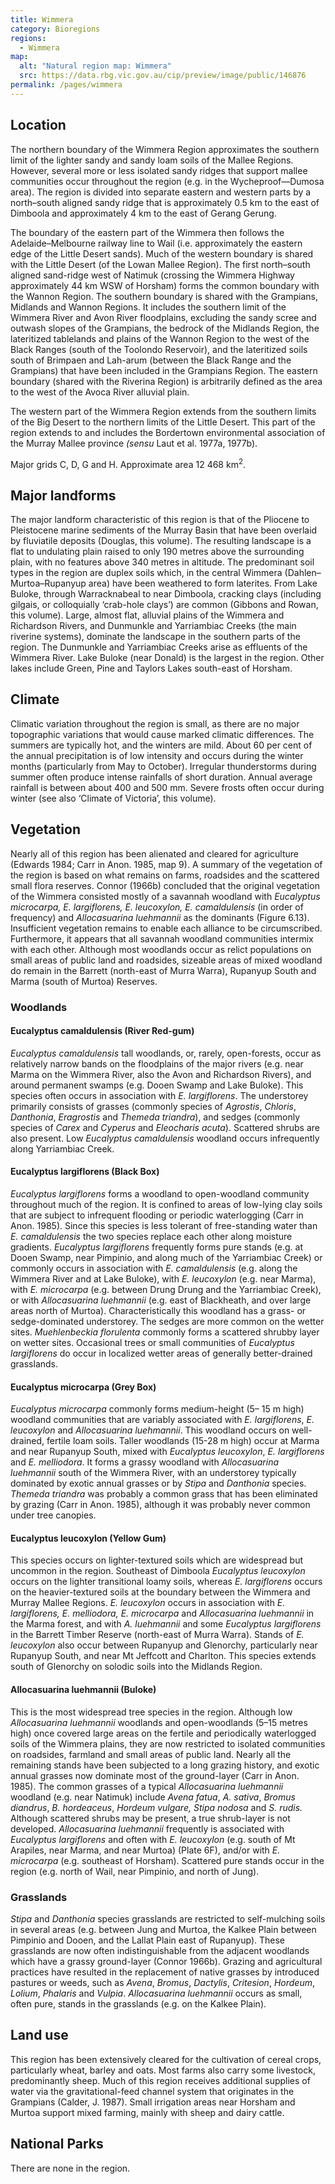 ```yaml
---
title: Wimmera
category: Bioregions
regions:
  - Wimmera
map: 
  alt: "Natural region map: Wimmera"
  src: https://data.rbg.vic.gov.au/cip/preview/image/public/146876
permalink: /pages/wimmera
---
```


## Location

<natural-region-map-image :alt="map.alt" :src="map.src"></natural-region-map-image>

The northern boundary of the Wimmera Region approximates the southern limit of the lighter sandy and sandy loam soils of the Mallee Regions. However, several more or less isolated sandy ridges that support mallee communities occur throughout the region (e.g. in the Wycheproof—Dumosa area). The region is divided into separate eastern and western parts by a north–south aligned sandy ridge that is approximately 0.5 km to the east of Dimboola and approximately 4 km to the east of Gerang Gerung.

The boundary of the eastern part of the Wimmera then follows the Adelaide–Melbourne railway line to Wail (i.e. approximately the eastern edge of the Little Desert sands). Much of the western boundary is shared with the Little Desert (of the Lowan Mallee Region). The first north–south aligned sand-ridge west of Natimuk (crossing the Wimmera Highway approximately 44 km WSW of Horsham) forms the common boundary with the Wannon Region. The southern boundary is shared with the Grampians, Midlands and Wannon Regions. It includes the southern limit of the Wimmera River and Avon River floodplains, excluding the sandy scree and outwash slopes of the Grampians, the bedrock of the Midlands Region, the lateritized tablelands and plains of the Wannon Region to the west of the Black Ranges (south of the Toolondo Reservoir), and the lateritized soils south of Brimpaen and Lah-arum (between the Black Range and the Grampians) that have been included in the Grampians Region. The eastern boundary (shared with the Riverina Region) is arbitrarily defined as the area to the west of the Avoca River alluvial plain.

The western part of the Wimmera Region extends from the southern limits of the Big Desert to the northern limits of the Little Desert. This part of the region extends to and includes the Bordertown environmental association of the Murray Mallee province _(sensu_ Laut et al. 1977a, 1977b).

Major grids C, D, G and H. Approximate area 12 468 km<sup>2</sup>.

## Major landforms

The major landform characteristic of this region is that of the Pliocene to Pleistocene marine sediments of the Murray Basin that have been overlaid by fluviatile deposits (Douglas, this volume). The resulting landscape is a flat to undulating plain raised to only 190 metres above the surrounding plain, with no features above 340 metres in altitude. The predominant soil types in the region are duplex soils which, in the central Wimmera (Dahlen–Murtoa–Rupanyup area) have been weathered to form laterites. From Lake Buloke, through Warracknabeal to near Dimboola, cracking clays (including gilgais, or colloquially ‘crab-hole clays’) are common (Gibbons and Rowan, this volume). Large, almost flat, alluvial plains of the Wimmera and Richardson Rivers, and Dunmunkle and Yarriambiac Creeks (the main riverine systems), dominate the landscape in the southern parts of the region. The Dunmunkle and Yarriambiac Creeks arise as effluents of the Wimmera River. Lake Buloke (near Donald) is the largest in the region. Other lakes include Green, Pine and Taylors Lakes south-east of Horsham.

## Climate

Climatic variation throughout the region is small, as there are no major topographic variations that would cause marked climatic differences. The summers are typically hot, and the winters are mild. About 60 per cent of the annual precipitation is of low intensity and occurs during the winter months (particularly from May to October). Irregular thunderstorms during summer often produce intense rainfalls of short duration. Annual average rainfall is between about 400 and 500 mm. Severe frosts often occur during winter (see also ‘Climate of Victoria’, this volume).

## Vegetation

Nearly all of this region has been alienated and cleared for agriculture (Edwards 1984; Carr in Anon. 1985, map 9). A summary of the vegetation of the region is based on what remains on farms, roadsides and the scattered small flora reserves. Connor (1966b) concluded that the original vegetation of the Wimmera consisted mostly of a savannah woodland with _Eucalyptus microcarpa, E. largiflorens, E. leucoxylon, E. camaldulensis_ (in order of frequency) and _Allocasuarina luehmannii_ as the dominants (Figure 6.13). Insufficient vegetation remains to enable each alliance to be circumscribed. Furthermore, it appears that all savannah woodland communities intermix with each other. Although most woodlands occur as relict populations on small areas of public land and roadsides, sizeable areas of mixed woodland do remain in the Barrett (north-east of Murra Warra), Rupanyup South and Marma (south of Murtoa) Reserves.

### Woodlands

#### Eucalyptus camaldulensis (River Red-gum)

_Eucalyptus camaldulensis_ tall woodlands, or, rarely, open-forests, occur as relatively narrow bands on the floodplains of the major rivers (e.g. near Marma on the Wimmera River, also the Avon and Richardson Rivers), and around permanent swamps (e.g. Dooen Swamp and Lake Buloke). This species often occurs in association with _E. largiflorens_. The understorey primarily consists of grasses (commonly species of _Agrostis_, _Chloris_, _Danthonia_, _Eragrostis_ and _Themeda triandra_), and sedges (commonly species of _Carex_ and _Cyperus_ and _Eleocharis acuta_). Scattered shrubs are also present. Low _Eucalyptus camaldulensis_ woodland occurs infrequently along Yarriambiac Creek.

#### Eucalyptus largiflorens (Black Box)

_Eucalyptus largiflorens_ forms a woodland to open-woodland community throughout much of the region. It is confined to areas of low-lying clay soils that are subject to infrequent flooding or periodic waterlogging (Carr in Anon. 1985). Since this species is less tolerant of free-standing water than _E. camaldulensis_ the two species replace each other along moisture gradients. _Eucalyptus largiflorens_ frequently forms pure stands (e.g. at Dooen Swamp, near Pimpinio, and along much of the Yarriambiac Creek) or commonly occurs in association with _E. camaldulensis_ (e.g. along the Wimmera River and at Lake Buloke), with _E. leucoxylon_ (e.g. near Marma), with _E. microcarpa_ (e.g. between Drung Drung and the Yarriambiac Creek), or with _Allocasuarina luehmannii_ (e.g. east of Blackheath, and over large areas north of Murtoa). Characteristically this woodland has a grass- or sedge-dominated understorey. The sedges are more common on the wetter sites. _Muehlenbeckia florulenta_ commonly forms a scattered shrubby layer on wetter sites. Occasional trees or small communities of _Eucalyptus largiflorens_ do occur in localized wetter areas of generally better-drained grasslands.

#### Eucalyptus microcarpa (Grey Box)

_Eucalyptus microcarpa_ commonly forms medium-height (5– 15 m high) woodland communities that are variably associated with _E. largiflorens_, _E. leucoxylon_ and _Allocasuarina luehmannii_. This woodland occurs on well-drained, fertile loam soils. Taller woodlands (15-28 m high) occur at Marma and near Rupanyup South, mixed with _Eucalyptus leucoxylon_, _E. largiflorens_ and _E. melliodora_. It forms a grassy woodland with _Allocasuarina luehmannii_ south of the Wimmera River, with an understorey typically dominated by exotic annual grasses or by _Stipa_ and _Danthonia_ species. _Themeda triandra_ was probably a common grass that has been eliminated by grazing (Carr in Anon. 1985), although it was probably never common under tree canopies.

#### Eucalyptus leucoxylon (Yellow Gum)

This species occurs on lighter-textured soils which are widespread but uncommon in the region. Southeast of Dimboola _Eucalyptus leucoxylon_ occurs on the lighter transitional loamy soils, whereas _E. largiflorens_ occurs on the heavier-textured soils at the boundary between the Wimmera and Murray Mallee Regions. _E. leucoxylon_ occurs in association with _E. largiflorens, E. melliodora, E. microcarpa_ and _Allocasuarina luehmannii_ in the Marma forest, and with _A. luehmannii_ and some _Eucalyptus largiflorens_ in the Barrett Timber Reserve (north-east of Murra Warra). Stands of _E. leucoxylon_ also occur between Rupanyup and Glenorchy, particularly near Rupanyup South, and near Mt Jeffcott and Charlton. This species extends south of Glenorchy on solodic soils into the Midlands Region.

#### Allocasuarina luehmannii (Buloke)

This is the most widespread tree species in the region. Although low _Allocasuarina luehmannii_ woodlands and open-woodlands (5–15 metres high) once covered large areas on the fertile and periodically waterlogged soils of the Wimmera plains, they are now restricted to isolated communities on roadsides, farmland and small areas of public land. Nearly all the remaining stands have been subjected to a long grazing history, and exotic annual grasses now dominate most of the ground-layer (Carr in Anon. 1985). The common grasses of a typical _Allocasuarina luehmannii_ woodland (e.g. near Natimuk) include _Avena fatua_, _A. sativa_, _Bromus diandrus_, _B. hordeaceus_, _Hordeum vulgare, Stipa nodosa_ and _S. rudis._ Although scattered shrubs may be present, a true shrub-layer is not developed. _Allocasuarina luehmannii_ frequently is associated with _Eucalyptus largiflorens_ and often with _E. leucoxylon_ (e.g. south of Mt Arapiles, near Marma, and near Murtoa) (Plate 6F), and/or with _E. microcarpa_ (e.g. southeast of Horsham). Scattered pure stands occur in the region (e.g. north of Wail, near Pimpinio, and north of Jung).

### Grasslands

_Stipa_ and _Danthonia_ species grasslands are restricted to self-mulching soils in several areas (e.g. between Jung and Murtoa, the Kalkee Plain between Pimpinio and Dooen, and the Lallat Plain east of Rupanyup). These grasslands are now often indistinguishable from the adjacent woodlands which have a grassy ground-layer (Connor 1966b). Grazing and agricultural practices have resulted in the replacement of native grasses by introduced pastures or weeds, such as _Avena_, _Bromus_, _Dactylis_, _Critesion_, _Hordeum_, _Lolium_, _Phalaris_ and _Vulpia_. _Allocasuarina luehmannii_ occurs as small, often pure, stands in the grasslands (e.g. on the Kalkee Plain).

## Land use

This region has been extensively cleared for the cultivation of cereal crops, particularly wheat, barley and oats. Most farms also carry some livestock, predominantly sheep. Much of this region receives additional supplies of water via the gravitational-feed channel system that originates in the Grampians (Calder, J. 1987). Small irrigation areas near Horsham and Murtoa support mixed farming, mainly with sheep and dairy cattle.

## National Parks

There are none in the region.
